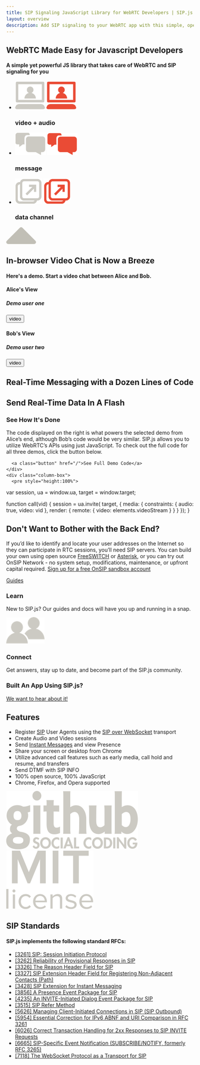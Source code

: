 ```yaml
---
title: SIP Signaling JavaScript Library for WebRTC Developers | SIP.js
layout: overview
description: Add SIP signaling to your WebRTC app with this simple, open source JavaScript library - SIP.js.
---
```

<article class="wrapper group home-feature" id="feature-selector">
	<div class="feature">
		<h1>WebRTC Made Easy for Javascript Developers</h1>
		<h4 class="intro">A simple yet powerful JS library that takes care of WebRTC and SIP signaling for you</h4>
	</div>
    <ul class="wrapper highlights">
      <!-- TODO allow for highlighting of a list item. -->
      <li id="feature-video-audio">
        <img class="icon-unselected"
             src="/shared/img/video-audio.png" alt="video + audio" />
        <img class="icon-selected"
             src="/shared/img/video-audio-highlight.png" alt="video + audio highlight" />
        <h3>video + audio</h3>
      </li>
      <li id="feature-message">
        <img class="icon-unselected"
             src="/shared/img/message.png" alt="message" />
        <img class="icon-selected"
             src="/shared/img/message-highlight.png" alt="message highlight" />
        <h3>message</h3>
      </li>
      <li id="feature-data-channel">
        <img class="icon-unselected"
             src="/shared/img/data-channel.png" alt="message" />
        <img class="icon-selected"
             src="/shared/img/data-channel-highlight.png" alt="message highlight" />
        <h3>data channel</h3>
      </li>
    </ul>
    <!-- This draws an arrow that we use to indicate the highlighted feature -->
    <svg id="feature-arrow" width="80" height="45">
      <polygon points="40,5 75,40 5,40"
               style="fill:rgb(193,191,182); stroke:rgb(193,191,182); stroke-width:10;"
               stroke-linejoin="round" />
    </svg>
</article>

<div class="full-width-divider mid-gray-bg feature">
  <div id="content-video-audio">
    <h2>In-browser Video Chat is Now a Breeze</h2>
    <h4 class="intro">Here's a demo. Start a video chat between Alice and Bob.</h4>
    <div class="two-column-boxes wrapper">
      <div class="column-box">
        <div class="demo-window">
          <div class="demo-view"></div>
          <div class="left">
            <h4>Alice's View</h4>
            <h5>Demo user one</h5>
          </div>
          <button class="right" type="button">video</button>
          <div class="clearfix"></div>
        </div>
      </div>
      <div class="column-box">
        <div class="demo-window">
          <div class="demo-view"></div>
          <div class="left">
            <h4>Bob's View</h4>
            <h5>Demo user two</h5>
          </div>
          <button class="right" type="button">video</button>
          <div class="clearfix"></div>
        </div>
      </div>
      <div class="clearfix"></div>
    </div>
  </div>
  <div id="content-message">
    <h2>Real-Time Messaging with a Dozen Lines of Code</h2>
  </div>
  <div id="content-data-channel">
    <h2>Send Real-Time Data In A Flash</h2>
  </div>
</div>
<div class="full-width-divider orange-bg">
  <div class="two-column-boxes wrapper align-left">
    <div class="column-box">
      <h3>See How It's Done</h3>
      <p>
        The code displayed on the right is what powers the selected demo from Alice’s end, although Bob’s code would be very similar. SIP.js allows you to utilize WebRTC’s APIs using just JavaScript. To check out the full code for all three demos, click the button below.
      </p>

      <a class="button" href="/">See Full Demo Code</a>
    </div>
    <div class="column-box">
      <pre style="height:100%">
var session,
ua = window.ua,
target = window.target;

function call(vid) {
  session = ua.invite(
    target,
    {
      media: {
        constraints: {
          audio: true,
          video: vid
        },
        render: {
          remote: {
            video: elements.videoStream
          }
        }
      }
    });
}
      </pre>
    </div>
    <div class="clearfix"></div>
  </div>
</div>

<div class="wrapper full-width-divider">
  <h2 class="orange-fg">Don't Want to Bother with the Back End?</h2>
  <p class="multicolumn">
    If you’d like to identify and locate your user addresses on the Internet so they can participate in RTC sessions, you’ll need SIP servers. You can build your own using open source <a href="http://www.freeswitch.org/">FreeSWITCH</a> or <a href="http://www.asterisk.org/">Asterisk</a>, or you can try out OnSIP Network - no system setup, modifications, maintenance, or upfront capital required.
  <a class="button left" href="/">Sign up for a free OnSIP sandbox account</a>
  </p>
  <div class="clearfix"></div>
</div>

<div class="full-width-divider light-gray-bg">
  <div class="two-column-boxes wrapper highlights align-center">
    <div class="column-box">
      <div class="highlight-icon-wrapper">
        <div class="highlight-icon icon-books" onclick="window.location='/guides/'">
          <div class="hoverstate">
            <a href="/guides/">Guides</a>
          </div>
        </div>
      </div>
      <h3>Learn</h3>
      <p>New to SIP.js? Our guides and docs will have you up and running in a snap.</p>
    </div>
    <div class="column-box">
      <div class="highlight-icon-wrapper">
        <img src="/shared/img/icon-people.png" alt="connect with the SIP.js community" />
      </div>
      <h3>Connect</h3>
      <p>Get answers, stay up to date, and become part of the SIP.js community.</p>
    </div>
    <div class="clearfix"></div>
  </div>
</div>

<div class="full-width-divider dark-gray-bg">
  <div class="two-column-boxes align-center">
    <div class="column-box">
    <h3>Built An App Using SIP.js?</h3>
    </div>
    <div class="column-box">
    <a class="button" href="/">We want to hear about it!</a>
    </div>
    <div class="clearfix"></div>
  </div>
</div>

<div class="wrapper full-width-divider">
  <h2>Features</h2>

  <ul class="multicolumn">
    <li>Register <a href="/faq/#what-is-sip">SIP</a> User Agents using the <a href="http://tools.ietf.org/html/rfc7118">SIP over WebSocket</a> transport</li>
    <li>Create Audio and Video sessions</li>
    <li>Send <a href="/guides/send-message/">Instant Messages</a> and view Presence</li>
    <li>Share your screen or desktop from Chrome</li>
    <li>Utilize advanced call features such as early media, call hold and resume, and transfers</li>
    <li>Send DTMF with SIP INFO</li>
    <li>100% open source, 100% JavaScript</li>
    <li>Chrome, Firefox, and Opera supported</li>
  </ul>
</div>
<div class="full-width-divider light-gray-bg">
  <div class="two-column-boxes align-center">
    <div class="column-box">
      <img src="/shared/img/github.png" alt="github: social coding" />
    </div>
    <div class="column-box">
      <img src="/shared/img/mit-license.png" alt="MIT open-source license" />
    </div>
    <div class="clearfix"></div>
  </div>
</div>
<div class="wrapper full-width-divider">
  <h2>SIP Standards</h2>
  <h4 class="intro"><strong>SIP.js</strong> implements the following standard RFCs:</h4>

  <ul class="multicolumn">
    <li><a href="http://tools.ietf.org/html/rfc3261">[3261] SIP: Session Initiation Protocol</a></li>
    <li><a href="http://tools.ietf.org/html/rfc3262">[3262] Reliability of Provisional Responses in SIP</a></li>
    <li><a href="http://tools.ietf.org/html/rfc3326">[3326] The Reason Header Field for SIP</a></li>
    <li><a href="http://tools.ietf.org/html/rfc3327">[3327] SIP Extension Header Field for Registering Non-Adjacent Contacts (Path)</a></li>
    <li><a href="http://tools.ietf.org/html/rfc3428">[3428] SIP Extension for Instant Messaging</a></li>
    <li><a href="http://tools.ietf.org/html/rfc3856">[3856] A Presence Event Package for SIP</a></li>
    <li><a href="http://tools.ietf.org/html/rfc4235">[4235] An INVITE-Initiated Dialog Event Package for SIP</a></li>
    <li><a href="http://tools.ietf.org/html/rfc3515">[3515] SIP Refer Method</a></li>
    <li><a href="http://tools.ietf.org/html/rfc5626">[5626] Managing Client-Initiated Connections in SIP (SIP Outbound)</a></li>
    <li><a href="http://tools.ietf.org/html/rfc5954">[5954] Essential Correction for IPv6 ABNF and URI Comparison in RFC 3261</a></li>
    <li><a href="http://tools.ietf.org/html/rfc6026">[6026] Correct Transaction Handling for 2xx Responses to SIP INVITE Requests</a></li>
    <li><a href="http://tools.ietf.org/html/rfc6665">[6665] SIP-Specific Event Notification (SUBSCRIBE/NOTIFY, formerly RFC 3265)</a></li>
    <li><a href="http://tools.ietf.org/html/rfc7118">[7118] The WebSocket Protocol as a Transport for SIP</a></li>
  </ul>
</div>
